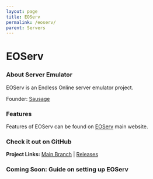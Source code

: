 ```yaml
---
layout: page
title: EOServ
permalink: /eoserv/
parent: Servers
---
```


# EOServ

### About Server Emulator

EOServ is an Endless Online server emulator project.

Founder: [Sausage](https://github.com/tehsausage)

### Features

Features of EOServ can be found on [EOServ](http://eoserv.net) main website.

### Check it out on GitHub

**Project Links:** [Main Branch](https://github.com/eoserv/eoserv) | [Releases](https://github.com/eoserv/eoserv/tags)

### Coming Soon: Guide on setting up EOServ

